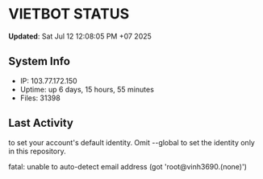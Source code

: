 # VIETBOT STATUS
**Updated**: Sat Jul 12 12:08:05 PM +07 2025

## System Info
- IP: 103.77.172.150
- Uptime: up 6 days, 15 hours, 55 minutes
- Files: 31398

## Last Activity

to set your account's default identity.
Omit --global to set the identity only in this repository.

fatal: unable to auto-detect email address (got 'root@vinh3690.(none)')

